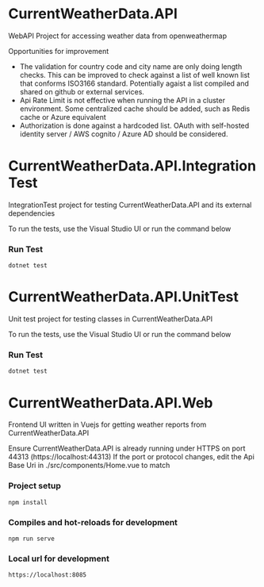 # CurrentWeatherData.API
WebAPI Project for accessing weather data from openweathermap

Opportunities for improvement
- The validation for country code and city name are only doing length checks. This can be improved to check against a list of well known list that conforms ISO3166 standard. Potentially agaist a list compiled and shared on github or external services.
- Api Rate Limit is not effective when running the API in a cluster environment. Some centralized cache should be added, such as Redis cache or Azure equivalent
- Authorization is done against a hardcoded list. OAuth with self-hosted identity server / AWS cognito / Azure AD should be considered.

# CurrentWeatherData.API.IntegrationTest
IntegrationTest project for testing CurrentWeatherData.API and its external dependencies

To run the tests, use the Visual Studio UI or run the command below

### Run Test
```
dotnet test
```

# CurrentWeatherData.API.UnitTest
Unit test project for testing classes in CurrentWeatherData.API

To run the tests, use the Visual Studio UI or run the command below

### Run Test
```
dotnet test
```

# CurrentWeatherData.API.Web
Frontend UI written in Vuejs for getting weather reports from CurrentWeatherData.API

Ensure CurrentWeatherData.API is already running under HTTPS on port 44313 (https://localhost:44313) 
If the port or protocol changes, edit the Api Base Uri in ./src/components/Home.vue to match

### Project setup
```
npm install
```

### Compiles and hot-reloads for development
```
npm run serve
```

### Local url for development
```
https://localhost:8085
```

